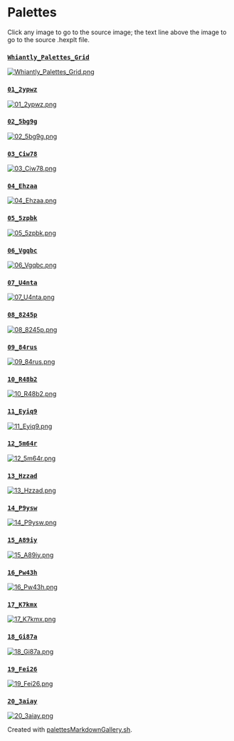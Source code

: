 # Palettes

Click any image to go to the source image; the text line above the image to go to the source .hexplt file.

### [`Whiantly_Palettes_Grid`](Whiantly_Palettes_Grid.hexplt)

[ ![Whiantly_Palettes_Grid.png](Whiantly_Palettes_Grid.png) ](Whiantly_Palettes_Grid.png)

### [`01_2ypwz`](01_2ypwz.hexplt)

[ ![01_2ypwz.png](01_2ypwz.png) ](01_2ypwz.png)

### [`02_5bg9g`](02_5bg9g.hexplt)

[ ![02_5bg9g.png](02_5bg9g.png) ](02_5bg9g.png)

### [`03_Ciw78`](03_Ciw78.hexplt)

[ ![03_Ciw78.png](03_Ciw78.png) ](03_Ciw78.png)

### [`04_Ehzaa`](04_Ehzaa.hexplt)

[ ![04_Ehzaa.png](04_Ehzaa.png) ](04_Ehzaa.png)

### [`05_5zpbk`](05_5zpbk.hexplt)

[ ![05_5zpbk.png](05_5zpbk.png) ](05_5zpbk.png)

### [`06_Vgqbc`](06_Vgqbc.hexplt)

[ ![06_Vgqbc.png](06_Vgqbc.png) ](06_Vgqbc.png)

### [`07_U4nta`](07_U4nta.hexplt)

[ ![07_U4nta.png](07_U4nta.png) ](07_U4nta.png)

### [`08_8245p`](08_8245p.hexplt)

[ ![08_8245p.png](08_8245p.png) ](08_8245p.png)

### [`09_84rus`](09_84rus.hexplt)

[ ![09_84rus.png](09_84rus.png) ](09_84rus.png)

### [`10_R48b2`](10_R48b2.hexplt)

[ ![10_R48b2.png](10_R48b2.png) ](10_R48b2.png)

### [`11_Eyiq9`](11_Eyiq9.hexplt)

[ ![11_Eyiq9.png](11_Eyiq9.png) ](11_Eyiq9.png)

### [`12_5m64r`](12_5m64r.hexplt)

[ ![12_5m64r.png](12_5m64r.png) ](12_5m64r.png)

### [`13_Hzzad`](13_Hzzad.hexplt)

[ ![13_Hzzad.png](13_Hzzad.png) ](13_Hzzad.png)

### [`14_P9ysw`](14_P9ysw.hexplt)

[ ![14_P9ysw.png](14_P9ysw.png) ](14_P9ysw.png)

### [`15_A89iy`](15_A89iy.hexplt)

[ ![15_A89iy.png](15_A89iy.png) ](15_A89iy.png)

### [`16_Pw43h`](16_Pw43h.hexplt)

[ ![16_Pw43h.png](16_Pw43h.png) ](16_Pw43h.png)

### [`17_K7kmx`](17_K7kmx.hexplt)

[ ![17_K7kmx.png](17_K7kmx.png) ](17_K7kmx.png)

### [`18_Gi87a`](18_Gi87a.hexplt)

[ ![18_Gi87a.png](18_Gi87a.png) ](18_Gi87a.png)

### [`19_Fei26`](19_Fei26.hexplt)

[ ![19_Fei26.png](19_Fei26.png) ](19_Fei26.png)

### [`20_3aiay`](20_3aiay.hexplt)

[ ![20_3aiay.png](20_3aiay.png) ](20_3aiay.png)

Created with [palettesMarkdownGallery.sh](https://github.com/earthbound19/_ebDev/blob/master/scripts/imgAndVideo/palettesMarkdownGallery.sh).